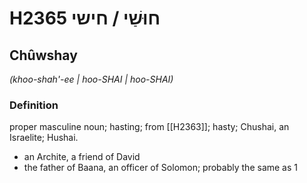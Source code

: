 # H2365 חוּשַׁי / חישי

## Chûwshay

_(khoo-shah'-ee | hoo-SHAI | hoo-SHAI)_

### Definition

proper masculine noun; hasting; from [[H2363]]; hasty; Chushai, an Israelite; Hushai.

- an Archite, a friend of David
- the father of Baana, an officer of Solomon; probably the same as 1
